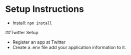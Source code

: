 # Setup Instructions

- Install: ```npm install```

##Twitter Setup
- Register an app at Twitter
- Create a .env file add your application information to it.

